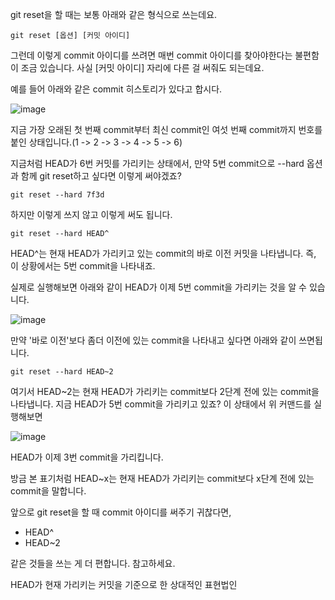 git reset을 할 때는 보통 아래와 같은 형식으로 쓰는데요.
```
git reset [옵션] [커밋 아이디]
```
그런데 이렇게 commit 아이디를 쓰려면 매번 commit 아이디를 찾아야한다는 불편함이 조금 있습니다. 사실 [커밋 아이디] 자리에 다른 걸 써줘도 되는데요.

예를 들어 아래와 같은 commit 히스토리가 있다고 합시다. 

![image](https://user-images.githubusercontent.com/64893709/97165072-77743500-17c6-11eb-9b45-59d8048eaa76.png)

지금 가장 오래된 첫 번째 commit부터 최신 commit인 여섯 번째 commit까지 번호를 붙인 상태입니다.(1 -> 2 -> 3 -> 4 -> 5 -> 6)

지금처럼 HEAD가 6번 커밋를 가리키는 상태에서,
만약 5번 commit으로 --hard 옵션과 함께 git reset하고 싶다면 이렇게 써야겠죠?
```
git reset --hard 7f3d
```
하지만 이렇게 쓰지 않고 이렇게 써도 됩니다.
```
git reset --hard HEAD^
```
HEAD^는 현재 HEAD가 가리키고 있는 commit의 바로 이전 커밋을 나타냅니다. 즉, 이 상황에서는 5번 commit을 나타내죠.

실제로 실행해보면 아래와 같이 HEAD가 이제 5번 commit을 가리키는 것을 알 수 있습니다.

![image](https://user-images.githubusercontent.com/64893709/97165343-e487ca80-17c6-11eb-8900-b9d7d4f8533c.png)

만약 '바로 이전'보다 좀더 이전에 있는 commit을 나타내고 싶다면 아래와 같이 쓰면됩니다.
```
git reset --hard HEAD~2
```
여기서 HEAD~2는 현재 HEAD가 가리키는 commit보다 2단계 전에 있는 commit을 나타냅니다.
지금 HEAD가 5번 commit을 가리키고 있죠?
이 상태에서 위 커맨드를 실행해보면 

![image](https://user-images.githubusercontent.com/64893709/97165467-126d0f00-17c7-11eb-8005-265371340151.png)

HEAD가 이제 3번 commit을 가리킵니다.

방금 본 표기처럼 HEAD~x는 현재 HEAD가 가리키는 commit보다 x단계 전에 있는 commit을 말합니다. 

앞으로 git reset을 할 때 commit 아이디를 써주기 귀찮다면,
* HEAD^
* HEAD~2

같은 것들을 쓰는 게 더 편합니다. 참고하세요.

HEAD가 현재 가리키는 커밋을 기준으로 한 상대적인 표현법인
